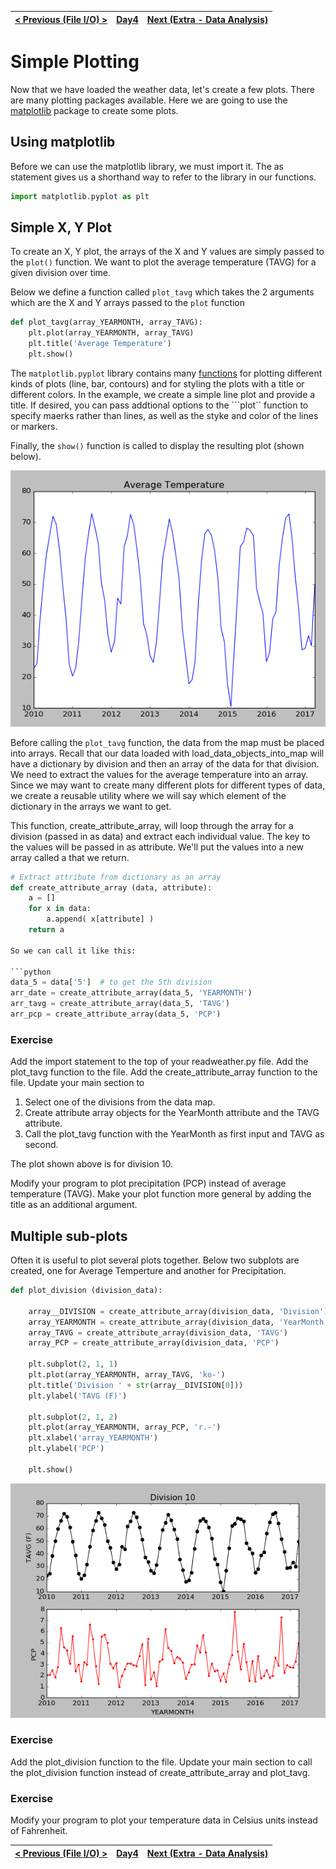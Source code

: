 |[< Previous (File I/O) >](CSVFiles.md) | [Day4](../README.md)|  [Next (Extra - Data Analysis)](../Extra/DataAnalysis.md) |
|----|----|----|


# Simple Plotting

Now that we have loaded the weather data, let's create a few plots. There are many plotting packages available.
Here we are going to use the [matplotlib](https://matplotlib.org/) package to create some plots.


## Using matplotlib

Before we can use the matplotlib library, we must import it. The as statement gives us a shorthand way to refer to the library in our functions.

```python
import matplotlib.pyplot as plt
```

## Simple X, Y Plot

To create an X, Y plot, the arrays of the X and Y values are simply passed to the ```plot()``` function. We want to plot the average temperature (TAVG) for a given division over time.

Below we define a function called ```plot_tavg``` which takes the 2 arguments which are the X and Y arrays passed to the ```plot``` function

```python
def plot_tavg(array_YEARMONTH, array_TAVG):
    plt.plot(array_YEARMONTH, array_TAVG)
    plt.title('Average Temperature')
    plt.show()
```

The ```matplotlib.pyplot``` library contains many [functions](https://matplotlib.org/2.0.2/api/pyplot_summary.html) for plotting different kinds of
plots (line, bar, contours) and for styling the plots with a title or different colors. In the example, we create a simple line plot and provide a title. If desired, you can pass addtional options to the ```plot``
function to specify maerks rather than lines, as well as the styke and color of the lines or markers.

Finally, the ```show()``` function is called to display the resulting plot (shown below).

![](.SimplePlotting_images/ec4101b5.png)

Before calling the ```plot_tavg``` function, the data from the map must be placed into arrays. Recall that our data loaded with load_data_objects_into_map will have a dictionary by division and then an array of the data for that division. We need to extract the values for the average temperature into an array. Since we may want to create many different plots for different types of data, we create a reusable utility where we will say which element of the dictionary in the arrays we want to get. 

This function, create_attribute_array, will loop through the array for a division (passed in as data) and extract each individual value. The key to the values will be passed in as attribute. We'll put the values into a new array called a that we return. 

```python
# Extract attribute from dictionary as an array
def create_attribute_array (data, attribute):
    a = []
    for x in data:
        a.append( x[attribute] )
    return a

So we can call it like this:

```python
data_5 = data['5']  # to get the 5th division
arr_date = create_attribute_array(data_5, 'YEARMONTH')
arr_tavg = create_attribute_array(data_5, 'TAVG')
arr_pcp = create_attribute_array(data_5, 'PCP')
```

### Exercise

Add the import statement to the top of your readweather.py file.
Add the plot_tavg function to the file.
Add the create_attribute_array function to the file.
Update your main section to
1) Select one of the divisions from the data map.
2) Create attribute array objects for the YearMonth attribute and the TAVG attribute.
3) Call the plot_tavg function with the YearMonth as first input and TAVG as second.

The plot shown above is for division 10.

Modify your program to plot precipitation (PCP) instead of average temperature (TAVG). 
Make your plot function more general by adding the title as an additional argument.

## Multiple sub-plots

Often it is useful to plot several plots together. Below two subplots are created, one for Average Temperture and another for Precipitation.

```python
def plot_division (division_data):

    array__DIVISION = create_attribute_array(division_data, 'Division')
    array_YEARMONTH = create_attribute_array(division_data, 'YearMonth')
    array_TAVG = create_attribute_array(division_data, 'TAVG')
    array_PCP = create_attribute_array(division_data, 'PCP')

    plt.subplot(2, 1, 1)
    plt.plot(array_YEARMONTH, array_TAVG, 'ko-')
    plt.title('Division ' + str(array__DIVISION[0]))
    plt.ylabel('TAVG (F)')

    plt.subplot(2, 1, 2)
    plt.plot(array_YEARMONTH, array_PCP, 'r.-')
    plt.xlabel('array_YEARMONTH')
    plt.ylabel('PCP')

    plt.show()
```

![](.SimplePlotting_images/52bf7c6c.png)

### Exercise

Add the plot_division function to the file.
Update your main section to call the plot_division function instead of create_attribute_array and plot_tavg.


### Exercise

Modify your program to plot your temperature data in Celsius units instead of Fahrenheit.

|[< Previous (File I/O) >](CSVFiles.md) | [Day4](../README.md)|  [Next (Extra - Data Analysis)](../Extra/DataAnalysis.md) |
|----|----|----|